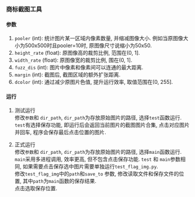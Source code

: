 ### 商标截图工具

#### 参数
1. `pooler` (int): 统计图片某一区域内像素数量, 并缩减图像大小. 例如当原图像大小为500x500时且pooler=10时, 原图像尺寸说缩小为50x50.
2. `height_rate` (float): 原图像高的裁剪比例, 范围在(0, 1].
3. `width_rate` (float): 原图像宽的裁剪比例, 围在(0, 1]. 
4. `fuzz_dis` (int): 图片中像素和像素间可以连通的最大距离.
5. `margin` (int): 截图后, 截图区域的额外扩张距离.
6. `dcolor` (int): 通过减少原图片色值, 提升运行效率, 取值范围在(0, 255].

#### 运行
1. 测试运行<br>
修改`参数`和 `dir_path`, `dir_path`为存放原始图片的路径, 选择`test`函数运行.<br>
`test`有选择保存功能, 即运行后会返回当前图片的截图图片合集, 点击对应图片并回车, 程序会保存最后点击位置的图片.<br>

2. 正式运行<br>
修改`参数`和 `dir_path`, `dir_path`为存放原始图片的路径, 选择`main`函数运行.<br>
`main`采用多进程调用, 效率更高, 但不包含点击保存功能. `test` 和 `main`参数相同, 如果需要点击保存选中图片需要单独运行`test_flag_img.py`.<br>
修改`test_flag_img`中的`path`和`save_to` 参数, 修改读取文件和保存文件的位置, 其中`path`为`main`函数的保存结果.<br>
点击选取保存位置.<br>
